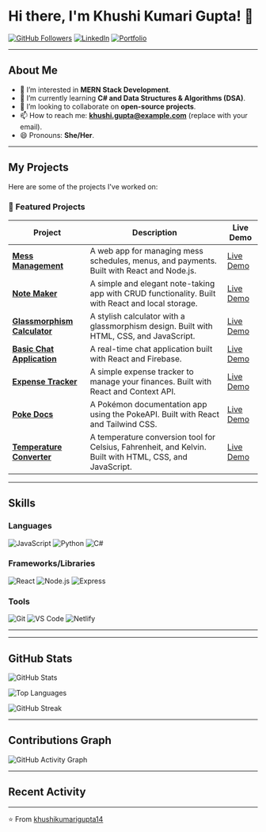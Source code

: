 # Hi there, I'm Khushi Kumari Gupta! 👋

<!--[![Visitors](https://visitor-badge.glitch.me/badge?page_id=khushikumarigupta14.khushikumarigupta14)](https://github.com/khushikumarigupta14)-->
[![GitHub Followers](https://img.shields.io/github/followers/khushikumarigupta14?label=Follow&style=social)](https://github.com/khushikumarigupta14)
[![LinkedIn](https://img.shields.io/badge/LinkedIn-Connect-blue)](https://www.linkedin.com/in/khushi-kumari)
[![Portfolio](https://img.shields.io/badge/Portfolio-Visit-green)](https://portfolio-khushicode.netlify.app/)
<!--[![Twitter](https://img.shields.io/badge/Twitter-Follow-blue)](https://twitter.com/YourTwitterHandle)-->

---

## About Me
- 👀 I’m interested in **MERN Stack Development**.
- 🌱 I’m currently learning **C# and Data Structures & Algorithms (DSA)**.
- 💞️ I’m looking to collaborate on **open-source projects**.
- 📫 How to reach me: **khushi.gupta@example.com** (replace with your email).
- 😄 Pronouns: **She/Her**.
<!--- ⚡ Fun fact: **I can solve a Rubik's cube in under 2 minutes!** -->

---

## My Projects
Here are some of the projects I've worked on:

### 🚀 Featured Projects

| Project | Description | Live Demo |
|---------|-------------|-----------|
| **[Mess Management](https://mess-management.netlify.app/)** | A web app for managing mess schedules, menus, and payments. Built with React and Node.js. | [Live Demo](https://mess-management.netlify.app/) |
| **[Note Maker](https://note-maker-khushicode.netlify.app/)** | A simple and elegant note-taking app with CRUD functionality. Built with React and local storage. | [Live Demo](https://note-maker-khushicode.netlify.app/) |
| **[Glassmorphism Calculator](https://glassmorphismcalculator-khushicode.netlify.app/)** | A stylish calculator with a glassmorphism design. Built with HTML, CSS, and JavaScript. | [Live Demo](https://glassmorphismcalculator-khushicode.netlify.app/) |
| **[Basic Chat Application](https://basicchatapplication-khushicode.netlify.app/)** | A real-time chat application built with React and Firebase. | [Live Demo](https://basicchatapplication-khushicode.netlify.app/) |
| **[Expense Tracker](https://expensetracker-khushicode.netlify.app/)** | A simple expense tracker to manage your finances. Built with React and Context API. | [Live Demo](https://expensetracker-khushicode.netlify.app/) |
| **[Poke Docs](https://poke-docs.netlify.app/)** | A Pokémon documentation app using the PokeAPI. Built with React and Tailwind CSS. | [Live Demo](https://poke-docs.netlify.app/) |
| **[Temperature Converter](https://temperatureconvertor-khushicode.netlify.app/)** | A temperature conversion tool for Celsius, Fahrenheit, and Kelvin. Built with HTML, CSS, and JavaScript. | [Live Demo](https://temperatureconvertor-khushicode.netlify.app/) |

---

## Skills
### Languages
![JavaScript](https://img.shields.io/badge/JavaScript-F7DF1E?style=for-the-badge&logo=javascript&logoColor=black)
![Python](https://img.shields.io/badge/Python-3776AB?style=for-the-badge&logo=python&logoColor=white)
![C#](https://img.shields.io/badge/C%23-239120?style=for-the-badge&logo=c-sharp&logoColor=white)

### Frameworks/Libraries
![React](https://img.shields.io/badge/React-61DAFB?style=for-the-badge&logo=react&logoColor=black)
![Node.js](https://img.shields.io/badge/Node.js-339933?style=for-the-badge&logo=node.js&logoColor=white)
![Express](https://img.shields.io/badge/Express-000000?style=for-the-badge&logo=express&logoColor=white)

### Tools
![Git](https://img.shields.io/badge/Git-F05032?style=for-the-badge&logo=git&logoColor=white)
![VS Code](https://img.shields.io/badge/VS_Code-007ACC?style=for-the-badge&logo=visual-studio-code&logoColor=white)
![Netlify](https://img.shields.io/badge/Netlify-00C7B7?style=for-the-badge&logo=netlify&logoColor=white)

---

<!--## How to Reach Me
- **Email**: [khushi.gupta@example.com](mailto:khushi.gupta@example.com)  
- **LinkedIn**: [Khushi Kumari Gupta](https://www.linkedin.com/in/your-linkedin-profile)  
- **Twitter**: [@YourTwitterHandle](https://twitter.com/YourTwitterHandle)  
- **Portfolio**: [https://portfolio-khushicode.netlify.app/](https://portfolio-khushicode.netlify.app/)  -->

---

## GitHub Stats
![GitHub Stats](https://github-readme-stats.vercel.app/api?username=khushikumarigupta14&show_icons=true&theme=radical)

![Top Languages](https://github-readme-stats.vercel.app/api/top-langs/?username=khushikumarigupta14&layout=compact&theme=radical)

![GitHub Streak](https://streak-stats.demolab.com?user=khushikumarigupta14&theme=radical)

---

## Contributions Graph
![GitHub Activity Graph](https://activity-graph.herokuapp.com/graph?username=khushikumarigupta14&theme=react-dark)

---

## Recent Activity
<!--START_SECTION:activity-->
<!--1. 🎉 Merged PR [#1](https://github.com/khushikumarigupta14/repo-name/pull/1) in [khushikumarigupta14/repo-name](https://github.com/khushikumarigupta14/repo-name)
2. 🚀 Pushed 3 commits to [khushikumarigupta14/repo-name](https://github.com/khushikumarigupta14/repo-name)
3. 💪 Opened issue [#2](https://github.com/khushikumarigupta14/repo-name/issues/2) in [khushikumarigupta14/repo-name](https://github.com/khushikumarigupta14/repo-name)-->
<!--END_SECTION:activity-->

---

⭐️ From [khushikumarigupta14](https://github.com/khushikumarigupta14)
